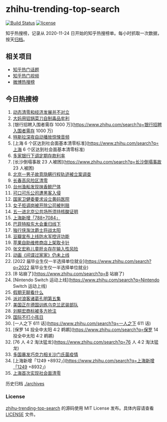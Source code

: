 # zhihu-trending-top-search

[![Build Status](https://github.com/justjavac/zhihu-trending-top-search/workflows/ci/badge.svg?branch=main)](https://github.com/justjavac/zhihu-trending-top-search/actions)
[![license](https://img.shields.io/github/license/justjavac/zhihu-trending-top-search)](https://github.com/justjavac/zhihu-trending-top-search/blob/main/LICENSE)

知乎热搜榜，记录从 2020-11-24 日开始的知乎热搜榜单。每小时抓取一次数据，按天[归档](./archives)。

## 相关项目

- [知乎热门话题](https://github.com/justjavac/zhihu-trending-hot-questions)
- [知乎热门视频](https://github.com/justjavac/zhihu-trending-hot-video)
- [微博热搜榜](https://github.com/justjavac/weibo-trending-hot-search)

## 今日热搜榜

<!-- BEGIN -->
<!-- 最后更新时间 Sun May 01 2022 15:14:33 GMT+0800 (China Standard Time) -->

1. [动态清零和经济发展并不对立](https://www.zhihu.com/search?q=动态清零和经济发展并不对立)
1. [大妈用铝锅菜刀自制毒品牟利](https://www.zhihu.com/search?q=大妈用铝锅菜刀自制毒品牟利)
1. [银行招聘入围者需存 1000 万](https://www.zhihu.com/search?q=银行招聘入围者需存 1000 万)
1. [特斯拉深夜自动播放惊悚音频](https://www.zhihu.com/search?q=特斯拉深夜自动播放惊悚音频)
1. [上海 6 个区达到社会面基本清零标准](https://www.zhihu.com/search?q=上海 6 个区达到社会面基本清零标准)
1. [多家银行下调定期存款利率](https://www.zhihu.com/search?q=多家银行下调定期存款利率)
1. [长沙倒塌事故 23 人被困](https://www.zhihu.com/search?q=长沙倒塌事故 23 人被困)
1. [北京一男子故意隐瞒行程轨迹被立案调查](https://www.zhihu.com/search?q=北京一男子故意隐瞒行程轨迹被立案调查)
1. [长春高风险区清零](https://www.zhihu.com/search?q=长春高风险区清零)
1. [台州渔船发现抹香鲸尸体](https://www.zhihu.com/search?q=台州渔船发现抹香鲸尸体)
1. [可口可乐公司遭黑客入侵](https://www.zhihu.com/search?q=可口可乐公司遭黑客入侵)
1. [国家卫健委要求设立黄码医院](https://www.zhihu.com/search?q=国家卫健委要求设立黄码医院)
1. [女子拒调岗被开除公司被判赔](https://www.zhihu.com/search?q=女子拒调岗被开除公司被判赔)
1. [五一进北京公共场所须持核酸证明](https://www.zhihu.com/search?q=五一进北京公共场所须持核酸证明)
1. [上海新增「788+7084」](https://www.zhihu.com/search?q=上海新增「788+7084」)
1. [巴菲特股东大会重归线下](https://www.zhihu.com/search?q=巴菲特股东大会重归线下)
1. [独行侠淘汰爵士将战太阳](https://www.zhihu.com/search?q=独行侠淘汰爵士将战太阳)
1. [豆瓣宣布上线防水军控评功能](https://www.zhihu.com/search?q=豆瓣宣布上线防水军控评功能)
1. [苹果自助维修商店上架取卡针](https://www.zhihu.com/search?q=苹果自助维修商店上架取卡针)
1. [张文宏称儿童肝炎存在输入性风险](https://www.zhihu.com/search?q=张文宏称儿童肝炎存在输入性风险)
1. [动画《间谍过家家》仍未上线](https://www.zhihu.com/search?q=动画《间谍过家家》仍未上线)
1. [2022 届毕业生仅一半选择单位就业](https://www.zhihu.com/search?q=2022 届毕业生仅一半选择单位就业)
1. [B 站崩了](https://www.zhihu.com/search?q=B 站崩了)
1. [Nintendo Switch 运动上线](https://www.zhihu.com/search?q=Nintendo Switch 运动上线)
1. [假期无聊看什么](https://www.zhihu.com/search?q=假期无聊看什么)
1. [派对浪客诸葛孔明第五集](https://www.zhihu.com/search?q=派对浪客诸葛孔明第五集)
1. [美国正在德国训练乌克兰武装部队](https://www.zhihu.com/search?q=美国正在德国训练乌克兰武装部队)
1. [刘畊宏商标被多方抢注](https://www.zhihu.com/search?q=刘畊宏商标被多方抢注)
1. [国际不打小孩日](https://www.zhihu.com/search?q=国际不打小孩日)
1. [一人之下 611 话](https://www.zhihu.com/search?q=一人之下 611 话)
1. [保罗 14 投全中太阳 4:2 鹈鹕](https://www.zhihu.com/search?q=保罗 14 投全中太阳 4:2 鹈鹕)
1. [76 人 4:2 淘汰猛龙](https://www.zhihu.com/search?q=76 人 4:2 淘汰猛龙)
1. [多国暴发巧克力相关沙门氏菌疫情](https://www.zhihu.com/search?q=多国暴发巧克力相关沙门氏菌疫情)
1. [上海新增「1249 +8932」](https://www.zhihu.com/search?q=上海新增「1249 +8932」)
1. [上海首次实现社会面清零](https://www.zhihu.com/search?q=上海首次实现社会面清零)

<!-- END -->

历史归档 [./archives](./archives)

### License

[zhihu-trending-top-search](https://github.com/justjavac/zhihu-trending-top-search)
的源码使用 MIT License 发布。具体内容请查看 [LICENSE](./LICENSE) 文件。
